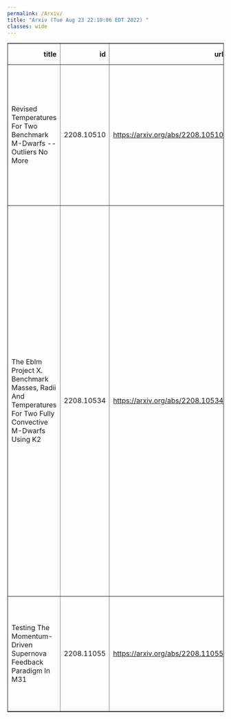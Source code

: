 ```yaml
---
permalink: /Arxiv/
title: "Arxiv (Tue Aug 23 22:10:06 EDT 2022) "
classes: wide
---
```

<table border="1" class="dataframe">
  <thead>
    <tr style="text-align: right;">
      <th>title</th>
      <th>id</th>
      <th>url</th>
      <th>authors</th>
      <th>Local Authors</th>
    </tr>
  </thead>
  <tbody>
    <tr>
      <td>Revised Temperatures For Two Benchmark M-Dwarfs -- Outliers No More</td>
      <td>2208.10510</td>
      <td><a href="https://arxiv.org/abs/2208.10510" target="_blank">https://arxiv.org/abs/2208.10510</a></td>
      <td>David V. Martin, Tayt Armitage, Alison Duck, Matthew I. Swayne, Romy Rodríguez Martínez, Ritika Sethi, B. Scott Gaudi, Sam Gill, Daniel Sebastian, Pierre F. L. Maxted</td>
      <td>Alison Duck, B. Scott Gaudi, David Martin</td>
    </tr>
    <tr>
      <td>The Eblm Project X. Benchmark Masses, Radii And Temperatures For Two   Fully Convective M-Dwarfs Using K2</td>
      <td>2208.10534</td>
      <td><a href="https://arxiv.org/abs/2208.10534" target="_blank">https://arxiv.org/abs/2208.10534</a></td>
      <td>Alison Duck, David V. Martin, Sam Gill, Tayt Armitage, Romy Rodríguez Martínez, Pierre F. L. Maxted, Daniel Sebastian, Ritika Sethi, Matthew I. Swayne, Andrew Collier Cameron, Georgina Dransfield, B. Scott Gaudi, Michael Gillon, Coel Hellier, Vedad Kunovac, Christophe Lovis, James Mccormac, Francesco A. Pepe, Don Pollacco, Lalitha Sairam, Alexandre Santerne, Damien Ségransan, Matthew R. Standing, John Southworth, Amaury H. M. J. Triaud, Stephane Udry</td>
      <td>Alison Duck, B. Scott Gaudi, David Martin</td>
    </tr>
    <tr>
      <td>Testing The Momentum-Driven Supernova Feedback Paradigm In M31</td>
      <td>2208.11055</td>
      <td><a href="https://arxiv.org/abs/2208.11055" target="_blank">https://arxiv.org/abs/2208.11055</a></td>
      <td>Sumit K. Sarbadhicary, Davide Martizzi, Enrico Ramirez-Ruiz, Eric Koch, Katie Auchettl, Carles Badenes, Laura Chomiuk</td>
      <td>Sumit Sarbadhicary</td>
    </tr>
  </tbody>
</table>